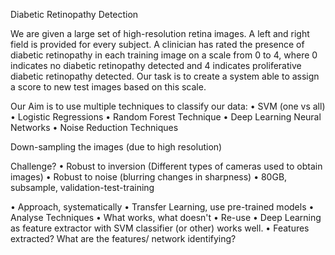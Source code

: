 Diabetic Retinopathy Detection

We are given a large set of high-resolution retina images. 
A left and right field is provided for every subject. 
A clinician has rated the presence of diabetic retinopathy in each training image on a scale from 0 to 4, 
where 0 indicates no diabetic retinopathy detected and 4 indicates proliferative diabetic retinopathy detected. 
Our task is to create a system able to assign a score to new test images based on this scale.

Our Aim is to use multiple techniques to classify our data: 
•	SVM (one vs all)
•	Logistic Regressions 
•	Random Forest Technique
•	Deep Learning Neural Networks
•	Noise Reduction Techniques

Down-sampling the images (due to high resolution)

Challenge?
•	Robust to inversion (Different types of cameras used to obtain images)
•	Robust to noise (blurring changes in sharpness)
•	80GB, subsample, validation-test-training

•	Approach, systematically
•	Transfer Learning, use pre-trained models
•	Analyse Techniques
•	What works, what doesn't
•	Re-use
•	Deep Learning as feature extractor with SVM classifier (or other) works well.
•	Features extracted? What are the features/ network identifying?
